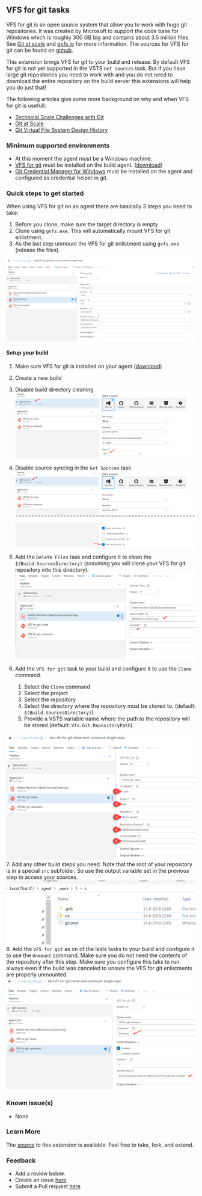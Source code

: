 #

## VFS for git tasks

VFS for git is an open source system that allow you to work with huge git repositories. It was created by Microsoft to support the code base for Windows which is roughly 300 GB big and contains about 3.5 million files. See [Git at scale](https://docs.microsoft.com/en-us/azure/devops/learn/git/git-at-scale) and [gvfs.io](https://gvfs.io) for more information. The sources for VFS for git can be found on [github](https://github.com/Microsoft/VFSForGit).

This extension brings VFS for git to your build and release. By default VFS for git is not yet supported in the VSTS `Get Sources` task. But if you have large git repositories you need to work with and you do not need to download the entire repository on the build server this extensions will help you do just that!

The following articles give some more background on why and when VFS for git is usefull:

- [Technical Scale Challenges with Git](https://docs.microsoft.com/en-us/azure/devops/learn/git/technical-scale-challenges)
- [Git at Scale](https://docs.microsoft.com/en-us/azure/devops/learn/git/git-at-scale)
- [Git Virtual File System Design History](https://docs.microsoft.com/en-us/azure/devops/learn/git/gvfs-design-history)

### Minimum supported environments

- At this moment the agent must be a Windows machine.
- [VFS for git](https://github.com/Microsoft/VFSForGit) must be installed on the build agent. ([download](https://github.com/Microsoft/VFSForGit/releases/latest))
- [Git Credential Manager for Windows](https://github.com/Microsoft/Git-Credential-Manager-for-Windows) must be installed on the agent and configured as credential helper in git.

### Quick steps to get started

When using VFS for git on an agent there are basically 3 steps you need to take:

1. Before you clone, make sure the target directory is empty
2. Clone using `gvfs.exe`. This will automatically mount VFS for git enlistment.
3. As the last step unmount the VFS for git enlistment using `gvfs.exe` (release the files).

![Example build](/static/images/Screen1.png)

#### Setup your build

1. Make sure VFS for git is installed on your agent ([download](https://github.com/Microsoft/VFSForGit/releases/latest))
2. Create a new build
3. Disable build directory cleaning
![Disable build directory cleaning](/static/images/Step3.png)
4. Disable source syncing in the `Get Sources` task
![Disable source syncing](/static/images/Step4.png)
5. Add the `Delete Files` task and configure it to clean the `$(Build.SourcesDirectory)` (assuming you will clone your VFS for git repository into this directory).
![Add the Delete Files task](/static/images/Step5.png)
6. Add the `VFS for git` task to your build and configure it to use the `Clone` command.

    1. Select the `Clone` command
    2. Select the project
    3. Select the repository
    4. Select the directory where the repository must be cloned to. (default: `$(Build.SourcesDirectory)`)
    5. Provide a VSTS variable name where the path to the repository will be stored (default: `Vfs.Git.RepositoryPath`).

![Add the VFS for git clone task](/static/images/Step6.png)
7. Add any other build steps you need. Note that the root of your repository is in a special `src` subfolder. So use the output variable set in the previous step to access your sources.
![VFS for git src directory](/static/images/Step7.png)
8. Add the `VFS for git` as on of the lasts tasks to your build and configure it to use the `Unmount` command. Make sure you do not need the contents of the repository after this step. Make sure you configure this taks to run always even if the build was canceled to unsure the VFS for git enlistments are properly unmounted.
![Add the VFS for git unmount task](/static/images/Step8.png)

### Known issue(s)

- None

### Learn More

The [source](https://github.com/sanderaernouts/vsts-vfs-for-git-tasks) to this extension is available. Feel free to take, fork, and extend.

### Feedback

- Add a review below.
- Create an issue [here](https://github.com/sanderaernouts/vsts-vfs-for-git-tasks/issues)
- Submit a Pull request [here](https://github.com/sanderaernouts/vsts-vfs-for-git-tasks)